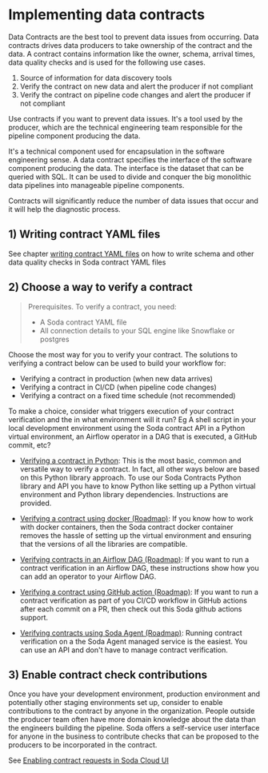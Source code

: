 # Implementing data contracts

Data Contracts are the best tool to prevent data issues from occurring. Data contracts 
drives data producers to take ownership of the contract and the data.  A contract contains 
information like the owner, schema, arrival times, data quality checks and is used for the 
following use cases.

1) Source of information for data discovery tools 
2) Verify the contract on new data and alert the producer if not compliant
3) Verify the contract on pipeline code changes and alert the producer if not compliant

Use contracts if you want to prevent data issues. It's a tool used by the producer, which 
are the technical engineering team responsible for the pipeline component producing the data.  

It's a technical component used for encapsulation in the software engineering sense. A data 
contract specifies the interface of the software component producing the data.  The interface 
is the dataset that can be queried with SQL.  It can be used to divide and conquer 
the big monolithic data pipelines into manageable pipeline components.  

Contracts will significantly reduce the number of data issues that occur and it will 
help the diagnostic process.   

## 1) Writing contract YAML files

See chapter [writing contract  YAML files](01_writing_contract_yaml_files/README.md) on how to write schema and 
other data quality checks in Soda contract YAML files

## 2) Choose a way to verify a contract

> Prerequisites.  To verify a contract, you need:
> * A Soda contract YAML file
> * All connection details to your SQL engine like Snowflake or postgres

Choose the most way for you to verify your contract. The solutions to verifying a contract 
below can be used to build your workflow for:
* Verifying a contract in production (when new data arrives)
* Verifying a contract in CI/CD (when pipeline code changes)
* Verifying a contract on a fixed time schedule (not recommended)

To make a choice, consider what triggers execution of your contract verification and the in what 
environment will it run?  Eg A shell script in your local development environment using the Soda 
contract API in a Python virtual environment, an Airflow operator in a DAG that is executed, a 
GitHub commit, etc?

* [Verifying a contract in Python](02_verifying_a_contract_in_python/README.md): 
  This is the most basic, common and versatile way to verify a contract.  In fact, all other ways below 
  are based on this Python library approach.  To use our Soda Contracts Python library and API you 
  have to know Python like setting up a Python virtual environment and Python library dependencies. 
  Instructions are provided.

* [Verifying a contract using docker (Roadmap)](03_verifying_a_contract_using_docker/README.md):
  If you know how to work with docker containers, then the Soda contract docker container removes the 
  hassle of setting up the virtual environment and ensuring that the versions of all the libraries are 
  compatible. 
  
* [Verifying contracts in an Airflow DAG (Roadmap)](04_verifying_a_contract_in_an_airflow_dag/README.md):
  If you want to run a contract verification in an Airflow DAG, these instructions show how you can add 
  an operator to your Airflow DAG.  

* [Verifying a contract using GitHub action (Roadmap)](05_verifying_a_contract_as_a_github_action/README.md):
  If you want to run a contract verification as part of you CI/CD workflow in GitHub actions after each 
  commit on a PR, then check out this Soda github actions support. 

* [Verifying contracts using Soda Agent (Roadmap)](06_verifying_contracts_using_soda_cloud_agent/README.md):
  Running contract verification on a the Soda Agent managed service is the easiest.  You can use an API 
  and don't have to manage contract verification.  

## 3) Enable contract check contributions

Once you have your development environment, production environment and potentially other staging 
environments set up, consider to enable contributions to the contract by anyone in the organization.
People outside the producer team often have more domain knowledge about the data than the engineers 
building the pipeline.  Soda offers a self-service user interface for anyone in the business to 
contribute checks that can be proposed to the producers to be incorporated in the contract. 

See [Enabling contract requests in Soda Cloud UI](07_enabling_contract_requests/README.md)
